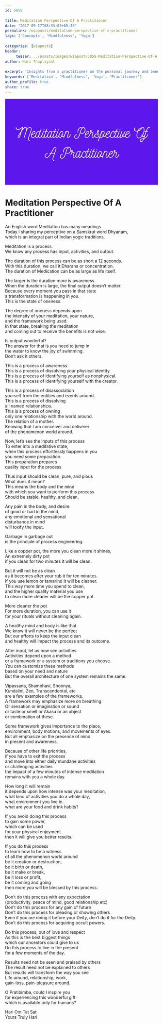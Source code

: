 ```yaml
--- 
id: 5058

title: Meditation Perspective Of A Practitioner
date: "2017-09-17T08:33:00+05:30"
permalink: /wiaposts/meditation-perspective-of-a-practitioner
tags: ['Concepts', 'Mindfulness', 'Yoga']    

categories: [wiaposts] 
header:
     teaser: ../assets/images/wiapost/5058-Meditation-Perspective-Of-A-Practitioner.jpg
author: Hari Thapliyaal 

excerpt: 'Insights from a practitioner on the personal journey and benefits of meditation.' 
keywords: ['Meditation', 'Mindfulness', 'Yoga', 'Practitioner']
author_profile: true 
share: true 
---
```


![Meditation Perspective Of A Practitioner](../assets/images/wiapost/5058-Meditation-Perspective-Of-A-Practitioner.jpg)     
   
# Meditation Perspective Of A Practitioner
   
An English word Meditation has many meanings     
Today I sharing my perceptive on a Samskrut word Dhyanam,     
which is an integral part of Indian yogic traditions.    
    
Meditation is a process.     
We know any process has input, activities, and output.    
    
The duration of this process can be as short a 12 seconds.     
With this duration, we call it Dharana or concentration.     
The duration of Medication can be as large as life itself.    
    
The larger is the duration more is awareness.     
When the duration is large, the final output doesn’t matter.     
Because every moment you pass in that state     
a transformation is happening in you.     
This is the state of oneness.    
    
The degree of oneness depends upon     
the intensity of your meditation, your nature,     
and the framework being used.     
In that state, breaking the meditation     
and coming out to receive the benefits is not wise.    
    
Is output wonderful?     
The answer for that is you need to jump in     
the water to know the joy of swimming.     
Don’t ask it others.    
    
This is a process of awareness     
This is a process of dissolving your physical identity.     
This is a process of identifying yourself as nonphysical.     
This is a process of identifying yourself with the creator.    
    
This is a process of disassociation     
yourself from the entities and events around.     
This is a process of dissolving     
all named relationships.     
This is a process of owning     
only one relationship with the world around.     
The relation of a mother.     
Knowing that I am conceiver and deliverer     
of the phenomenon world around.    
    
Now, let’s see the inputs of this process     
To enter into a meditative state,     
when this process effortlessly happens in you     
you need some preparation.     
This preparation prepares     
quality input for the process.    
    
Thus input should be clean, pure, and pious     
What does it mean?     
This means the body and the mind     
with which you want to perform this process     
Should be stable, healthy, and clean.    
    
Any pain in the body, and desire     
of good or bad in the mind,     
any emotional and sensational     
disturbance in mind     
will toxify the input.    
    
Garbage in garbage out     
is the principle of process engineering.    
    
Like a copper pot, the more you clean more it shines,     
An extremely dirty pot     
if you clean for two minutes it will be clean.    
    
But it will not be as clean     
as it becomes after your rub it for ten minutes.     
If you use lemon or tamarind it will be cleaner.     
This way more time you spend to clean,     
and the higher quality material you use     
to clean more cleaner will be the copper pot.    
    
More cleaner the pot     
For more duration, you can use it     
for your rituals without cleaning again.    
    
A healthy mind and body is like that     
We know it will never be the perfect     
But our efforts to keep the input clean     
and healthy will impact the process and its outcome.    
    
After input, let us now see activities.     
Activities depend upon a method     
or a framework or a system or traditions you choose.     
You can customize these methods     
based on your need and nature     
But the overall architecture of one system remains the same.    
    
Vipassana, Shambhavi, Shoonya,     
Kundalini, Zen, Transcendental, etc     
are a few examples of the frameworks.     
A framework may emphasize more on breathing     
Or sensation or imagination or sound     
or taste or smell or Akasa or an object     
or combination of these.    
    
Some framework gives importance to the place,     
environment, body motions, and movements of eyes.     
But all emphasize on the presence of mind     
in present and awareness.    
    
Because of other life priorities,     
if you have to exit the process     
and move into either daily mundane activities     
or challenging activities     
the impact of a few minutes of intense meditation     
remains with you a whole day.    
    
How long it will remain     
it depends upon how intense was your meditation,     
what kind of activities you do a whole day,     
what environment you live in.     
what are your food and drink habits?    
    
If you avoid doing this process     
to gain some power,     
which can be used     
for your physical enjoyment     
then it will give you better results.    
    
If you do this process     
to learn how to be a witness     
of all the phenomenon world around     
be it creation or destruction,     
be it birth or death,     
be it make or break,     
be it loss or profit,     
be it coming and going     
then more you will be blessed by this process.    
    
Don’t do this process with any expectation     
(productivity, peace of mind, good relationship etc)     
Don’t do this process for any gain of future     
Don’t do this process for pleasing or showing others     
Even if you are doing it before your Deity, don’t do it for the Deity.     
Don’t do this process for acquiring occult powers.    
    
Do this process, out of love and respect     
As this is the best biggest things     
which our ancestors could give to us     
Do this process to live in the present     
for a few moments of the day.    
    
Results need not be seen and praised by others     
The result need not be explained to others     
But results will transform the way you see     
Life around, relationship, work,     
gain-loss, pain-pleasure around.    
    
O Pratibimba, could I inspire you     
for experiencing this wonderful gift     
which is available only for humans?    
    
Hari Om Tat Sat     
Yours Truly Hari    
